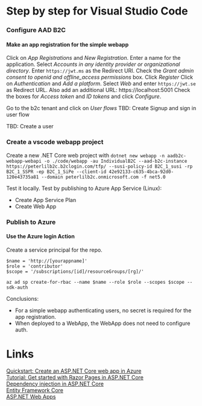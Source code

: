 ﻿# Step by step for Visual Studio Code

### Configure AAD B2C
#### Make an app registration for the simple webapp
Click on *App Registrations* and *New Registration*.
Enter a name for the application. 
Select *Accounts in any identity provider or organizational directory*.
Enter ```https://jwt.ms``` as the Redirect URI.
Check the *Grant admin consent to openid and offline_access permissions* box.
Click *Register*
Click on *Authentication* and *Add a platform*.
Select *Web* and enter ```https://jwt.se``` as Redirect URL.
Also add an additional URL: https://localhost:5001
Check the boxes for *Access token* and *ID tokens* and click *Configure*.

Go to the b2c tenant and click on *User flows*
TBD: Create Signup and sign in user flow

TBD: Create a user

### Create a vscode webapp project
Create a new .NET Core web project with ```dotnet new webapp -n aadb2c-webapp-webapi -o ./code/webapp -au IndividualB2C --aad-b2c-instance https://peterlilb2c.b2clogin.com/tfp/ --susi-policy-id B2C_1_susi -rp B2C_1_SSPR -ep B2C_1_SiPe --client-id 42e92133-c635-4bca-92d0-120e43735a81 --domain peterlilb2c.onmicrosoft.com -f net5.0```


Test it locally.
Test by publishing to Azure App Service (Linux):
- Create App Service Plan
- Create Web App

### Publish to Azure
#### Use the Azure login Action

Create a service principal for the repo.

    $name = 'http://[yourappname]'
    $role = 'contributor'
    $scope = '/subscriptions/[id]/resourceGroups/[rg]/'
    
    az ad sp create-for-rbac --name $name --role $role --scopes $scope --sdk-auth



Conclusions:
* For a simple webapp authenticating users, no secret is required for the app registration.
* When deployed to a WebApp, the WebApp does not need to configure auth.

# Links
[Quickstart: Create an ASP.NET Core web app in Azure](https://docs.microsoft.com/en-us/azure/app-service/quickstart-dotnetcore?pivots=platform-linux)\
[Tutorial: Get started with Razor Pages in ASP.NET Core](https://docs.microsoft.com/en-us/aspnet/core/tutorials/razor-pages/razor-pages-start?view=aspnetcore-5.0&tabs=visual-studio-code)\
[Dependency injection in ASP.NET Core](https://docs.microsoft.com/en-us/aspnet/core/fundamentals/dependency-injection?view=aspnetcore-5.0)\
[Entity Framework Core](https://docs.microsoft.com/en-us/ef/core/)\
[ASP.NET Web Apps](https://dotnet.microsoft.com/apps/aspnet/web-apps)
